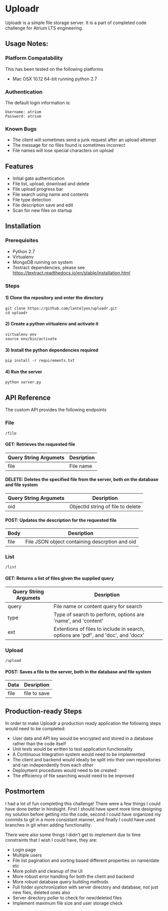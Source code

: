 # Uploadr

Uploadr is a simple file storage server.
It is a part of completed code challenge for Atrium LTS engineering.

## Usage Notes:
### Platform Compatability
This has been tested on the following platforms
* Mac OSX 10.12 64-bit running python 2.7

### Authentication
The default login information is:
```
Username: atrium
Password: atrium
```


### Known Bugs
* The client will sometimes send a junk request after an upload attempt
* The message for no files found is sometimes incorrect
* File names will lose special characters on upload


## Features
* Initial gate authentication
* File list, upload, download and delete
* FIle upload progress bar
* File search using name and contents
* File type detection
* File description save and edit
* Scan for new files on startup

## Installation

### Prerequisites
* Python 2.7
* Virtualenv
* MongoDB running on system
* Textract dependencies, please see https://textract.readthedocs.io/en/stable/installation.html

### Steps

#### 1) Clone the repository and enter the directory
```
git clone https://github.com/lantelyes/uploadr.git
cd uploadr
```

#### 2) Create a python virtualenv and activate it
```
virtualenv env
source env/bin/activate
```

#### 3) Install the python dependencies required
```
pip install -r requirements.txt
```

#### 4) Run the server
```
python server.py
```

## API Reference
The custom API provides the following endpoints
### File

```
/file
```
#### GET: Retrieves the requested file 

| Query String Argumets     | Desription    
| --------------------------| ------------- 
|  file                     | File name   

#### DELETE: Deletes the specified file from the server, both on the database and file system

| Query String Argumets      | Desription    
| ---------------------------| -------------
|  oid                       | ObjectId string of file to delete
  

#### POST: Updates the description for the requested file

| Body          | Desription          
| ------------- | ------------- 
|  file         | File JSON object containing descrption and oid



### List
```
/list
```
#### GET: Returns a list of files given the supplied query

| Query String Argumets     | Desription    
| --------------------------| ------------- 
|   query                   | File name or content query for search
|   type                    | Type of search to perform, options are 'name', and 'content'
|   ext                     | Extentions of files to include in search, options are 'pdf', and 'doc', and 'docx'

### Upload
```
/upload
```
#### POST: Saves a file to the server, both in the database and file system

| Data          | Desription         
| ------------- |------------- |
|   file        | file to save


## Production-ready Steps
In order to make Uploadr a production ready application the following steps would need to be completed:

* User data and API key would be encrypted and stored in a database rather than the code itself
* Unit tests would be written to test application functionality
* A Continuous Integration system would need to be implemented
* The client and backend would ideally be split into their own repositories and ran independently from each other
* Deployment procedures would need to be created
* The efficiency of file searching would need to be improved

## Postmortem
I had a lot of fun completing this challenge! There were a few things I could have done better in hindsight. First I should have spent more time designing my solution before getting into the code, second I could have organized my commits to git in a more consistant manner, and finally I could have used branches in git when adding functionality. 

There were also some things I didn't get to implement due to time constraints that I wish I could have, they are:

* Login page
* Multiple users
* File list pagination and sorting based different properties on name/date etc
* More polish and cleanup of the UI
* More robust error handling for both the client and backend
* More robust database query building methods
* Full folder synchronization with server directory and database, not just new files, deleted ones also
* Server directory poller to check for new/deleted files
* Implement maximum file size and user storage check


